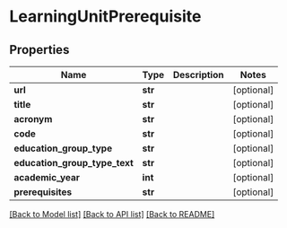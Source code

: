 # LearningUnitPrerequisite


## Properties
Name | Type | Description | Notes
------------ | ------------- | ------------- | -------------
**url** | **str** |  | [optional] 
**title** | **str** |  | [optional] 
**acronym** | **str** |  | [optional] 
**code** | **str** |  | [optional] 
**education_group_type** | **str** |  | [optional] 
**education_group_type_text** | **str** |  | [optional] 
**academic_year** | **int** |  | [optional] 
**prerequisites** | **str** |  | [optional] 

[[Back to Model list]](../README.md#documentation-for-models) [[Back to API list]](../README.md#documentation-for-api-endpoints) [[Back to README]](../README.md)


